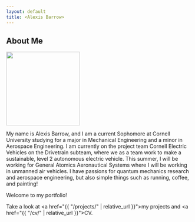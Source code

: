 ```yaml
---
layout: default
title: <Alexis Barrow>
---
```


## About Me


<img src="assets/images/profilephoto.JPG" width="200">


 
My name is Alexis Barrow, and I am a current Sophomore at Cornell University studying for a major in Mechanical Engineering and a minor in Aerospace Engineering. I am currently on the project team Cornell Electric Vehicles on the Drivetrain subteam, where we as a team work to make a sustainable, level 2 autonomous electric vehicle. This summer, I will be working for General Atomics Aeronautical Systems where I will be working in unmanned air vehicles. I have passions for quantum mechanics research and aerospace engineering, but also simple things such as running, coffee, and painting!

Welcome to my portfolio!

Take a look at <a href="{{ "/projects/" | relative_url }}">my projects</a> and <a href="{{ "/cv/" | relative_url }}">CV</a>.

